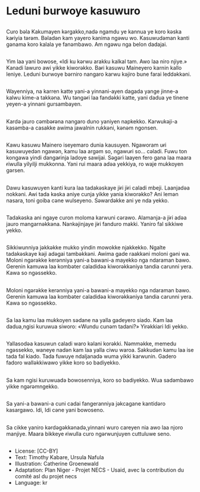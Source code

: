 # Leduni burwoye kasuwuro

##
Curo bǝla Kakumayen
kǝrgakko,nadǝ ngamdu ye kannua
ye koro kǝska kaɍiyia tǝrǝm.
Bǝladǝn kam yayero kanima ngǝwu
wo.
Kasuwudǝman kanti gǝnama koro
kalala ye fanǝmbawo. Am ngǝwu
nga belon dadajai.

##
Yim laa yani bowose, «Idi ku kǝrwu arakku kalkal
tam. Awo laa niro njiye.»
Kanadi lawuro awi yikke kiworǝkko. Baɍi kasuwu
Maineyero karnin kallo leniye.
Leduni burwoye bǝrniro nangaro karwu kǝjiro bune
farai leddǝkkǝni.

##
Wayenniya, na karren katte yani-a
yinnani-ayen dagada yange jinne-a
kalwu kime-a takkǝna.
Wu tǝngǝɍi laa fandǝkki katte, yani
dadua ye tinene yeyen-a yinnani
gursambayen.

##
Kardǝ jauro cǝmbǝɍǝna nangaro
duno yaniyen napkekko.
Karwukǝji-a kasǝmba-a casakke
awima jawalnin rukkǝni, kǝnǝm
ngonsen.

##
Kawu kasuwu Mainero iseyemaro dunia kausuyen.
Ngaworam uɍi kasuwuyedǝn ngawǝn, kamu laa
argǝm so, ngawuɍi so… cǝladi.
Fuwu ton kongawa yindi dangaɍinja ladoye sawijai.
Sǝgǝri laayen fero gana laa maara ɍiwulla yilyilji
mukkonna. Yani rui maara adǝa yekkiya, ro waje
mukkoyen gǝrsen.

##
Dawu kasuwuyen kanti kura laa tadakǝskaye jiɍi jiɍi
caladi mbeji. Laanjadǝa nokkǝni. Awi tada kǝska
aniye cunja yikke yania kiworǝkko?
Ani lemǝn nasara, toni goiba cǝne wulseyeno.
Sǝwardǝkke ani ye nda yekko.

##
Tadakǝska ani ngaye curon moloma
karwuni cǝrawo. Alamanja-a jiɍi adǝa jauro mangarnǝkkǝna.
Nankǝjinjaye jiɍi fanduro makki.
Yaniro fal sikkiwe yekko.

##
Sikkiwunniya jǝkkǝkke mukko
yindin mowokke njakkekko. Ngalte
tadakǝskaye kǝji adǝgai
tambǝkkǝni. Awima gade raakkǝni
moloni gǝni wa.
Moloni ngǝrǝkke kerǝnniya yani-a
bawani-a mayekko nga ndaraman
bawo. Gerenin kamuwa laa
kombǝter caladidǝa kiworǝkkǝniya
tandia carunni yera. Kawa so
ngǝssekko.

##
Moloni ngǝrǝkke kerǝnniya yani-a bawani-a mayekko
nga ndaraman bawo. Gerenin kamuwa laa kombǝter
caladidǝa kiworǝkkǝniya tandia carunni yera. Kawa
so ngǝssekko.

##
Sa laa kamu laa mukkoyen sǝdane
na yalla gadeyero siado.
Kam laa dadua,ngisi kuruwua
siworo: «Wundu cunǝm tadani?»
Yirǝkkiari Idi yekko.

##
Yallasodǝa kasuwun caladi waro
kǝlani korǝkki. Nǝmmǝkke,
memedu ngǝssekko, waneye nadǝn
kam laa yalla ciwu waroa. Sakkudǝn
kamu laa ise tada fal kiado.
Tada fuwuye ndaljanadǝ wuma yikki
karwunin. Gadero fadoro
wallǝkkiwawo yikke koro so
badiyekko.

##
Sa kam ngisi kuruwuadǝ
bowosenniya, koro so badiyekko.
Wua sadǝmbawo yikke
ngǝrǝmngekko.

##
Sa yani-a bawani-a cuni cadai
fangeranniya jǝkcagane kantidǝro
kasargawo. Idi, Idi cǝne yani
bowoseno.

##
Sa cikke yaniro
kǝrdǝgǝkkǝnadǝ,yinnani wuro
careyen nia awo laa njoro manjiye.
Maara bikkeye ɍiwulla curo
ngǝrwunjuyen cuttuluwe seno.

##
* License: [CC-BY]
* Text: Timothy Kabare, Ursula Nafula
* Illustration: Catherine Groenewald
* Adaptation: Plan Niger - Projet NECS - Usaid, avec la contribution du comité asl du projet necs
* Language: kr
